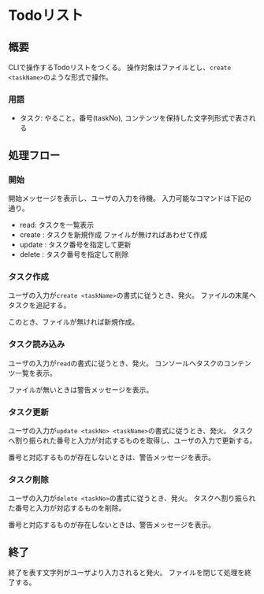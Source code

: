 # Todoリスト

## 概要

CLIで操作するTodoリストをつくる。
操作対象はファイルとし、`create <taskName>`のような形式で操作。

### 用語

* タスク: やること。番号(taskNo), コンテンツを保持した文字列形式で表される

## 処理フロー

### 開始

開始メッセージを表示し、ユーザの入力を待機。
入力可能なコマンドは下記の通り。

* read: タスクを一覧表示
* create <taskName> : タスクを新規作成 ファイルが無ければあわせて作成
* update <taskNo> <taskName> : タスク番号を指定して更新
* delete <taskNo> : タスク番号を指定して削除

### タスク作成

ユーザの入力が`create <taskName>`の書式に従うとき、発火。
ファイルの末尾へタスクを追記する。

このとき、ファイルが無ければ新規作成。

### タスク読み込み

ユーザの入力が`read`の書式に従うとき、発火。
コンソールへタスクのコンテンツ一覧を表示。

ファイルが無いときは警告メッセージを表示。

### タスク更新

ユーザの入力が`update <taskNo> <taskName>`の書式に従うとき、発火。
タスクへ割り振られた番号と入力が対応するものを取得し、ユーザの入力で更新する。

番号と対応するものが存在しないときは、警告メッセージを表示。

### タスク削除

ユーザの入力が`delete <taskNo>`の書式に従うとき、発火。
タスクへ割り振られた番号と入力が対応するものを削除。

番号と対応するものが存在しないときは、警告メッセージを表示。


## 終了

終了を表す文字列がユーザより入力されると発火。
ファイルを閉じて処理を終了する。
